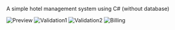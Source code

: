 A simple hotel management system using C# (without database)

![Preview](https://imgur.com/mKRppF4.png)
![Validation1](https://imgur.com/JXCOhHb.png)
![Validation2](https://imgur.com/QZidiWD.png)
![Billing](https://imgur.com/odqkCa6.png)
